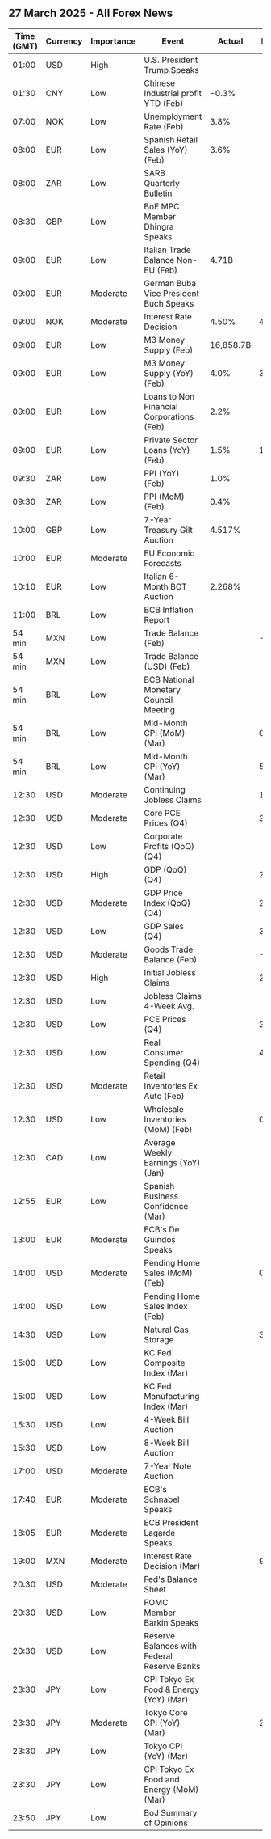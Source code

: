 ## 27 March 2025 - All Forex News

| Time (GMT) | Currency | Importance | Event | Actual | Forecast | Previous |
|------|----------|------------|-------|--------|----------|----------|
| 01:00 | USD | High | U.S. President Trump Speaks |  |  |  |
| 01:30 | CNY | Low | Chinese Industrial profit YTD (Feb) | -0.3% |  | -3.3% |
| 07:00 | NOK | Low | Unemployment Rate (Feb) | 3.8% |  | 3.7% |
| 08:00 | EUR | Low | Spanish Retail Sales (YoY) (Feb) | 3.6% |  | 2.3% |
| 08:00 | ZAR | Low | SARB Quarterly Bulletin |  |  |  |
| 08:30 | GBP | Low | BoE MPC Member Dhingra Speaks |  |  |  |
| 09:00 | EUR | Low | Italian Trade Balance Non-EU (Feb) | 4.71B |  | 0.37B |
| 09:00 | EUR | Moderate | German Buba Vice President Buch Speaks |  |  |  |
| 09:00 | NOK | Moderate | Interest Rate Decision | 4.50% | 4.50% | 4.50% |
| 09:00 | EUR | Low | M3 Money Supply (Feb) | 16,858.7B |  | 16,754.9B |
| 09:00 | EUR | Low | M3 Money Supply (YoY) (Feb) | 4.0% | 3.8% | 3.6% |
| 09:00 | EUR | Low | Loans to Non Financial Corporations (Feb) | 2.2% |  | 2.0% |
| 09:00 | EUR | Low | Private Sector Loans (YoY) (Feb) | 1.5% | 1.4% | 1.3% |
| 09:30 | ZAR | Low | PPI (YoY) (Feb) | 1.0% |  | 1.1% |
| 09:30 | ZAR | Low | PPI (MoM) (Feb) | 0.4% |  | 0.5% |
| 10:00 | GBP | Low | 7-Year Treasury Gilt Auction | 4.517% |  | 4.155% |
| 10:00 | EUR | Moderate | EU Economic Forecasts |  |  |  |
| 10:10 | EUR | Low | Italian 6-Month BOT Auction | 2.268% |  | 2.448% |
| 11:00 | BRL | Low | BCB Inflation Report |  |  |  |
| 54 min | MXN | Low | Trade Balance (Feb) |  | -1.100B | -4.558B |
| 54 min | MXN | Low | Trade Balance (USD) (Feb) |  |  | -0.423B |
| 54 min | BRL | Low | BCB National Monetary Council Meeting |  |  |  |
| 54 min | BRL | Low | Mid-Month CPI (MoM) (Mar) |  | 0.70% | 1.23% |
| 54 min | BRL | Low | Mid-Month CPI (YoY) (Mar) |  | 5.30% | 4.96% |
| 12:30 | USD | Moderate | Continuing Jobless Claims |  | 1,890K | 1,892K |
| 12:30 | USD | Moderate | Core PCE Prices (Q4) |  | 2.70% | 2.20% |
| 12:30 | USD | Low | Corporate Profits (QoQ) (Q4) |  |  | -0.4% |
| 12:30 | USD | High | GDP (QoQ) (Q4) |  | 2.3% | 3.1% |
| 12:30 | USD | Moderate | GDP Price Index (QoQ) (Q4) |  | 2.4% | 1.9% |
| 12:30 | USD | Low | GDP Sales (Q4) |  | 3.2% | 3.3% |
| 12:30 | USD | Moderate | Goods Trade Balance (Feb) |  | -134.60B | -155.57B |
| 12:30 | USD | High | Initial Jobless Claims |  | 225K | 223K |
| 12:30 | USD | Low | Jobless Claims 4-Week Avg. |  |  | 227.00K |
| 12:30 | USD | Low | PCE Prices (Q4) |  | 2.4% | 1.5% |
| 12:30 | USD | Low | Real Consumer Spending (Q4) |  | 4.2% | 3.7% |
| 12:30 | USD | Moderate | Retail Inventories Ex Auto (Feb) |  |  | 0.5% |
| 12:30 | USD | Low | Wholesale Inventories (MoM) (Feb) |  | 0.7% | 0.8% |
| 12:30 | CAD | Low | Average Weekly Earnings (YoY) (Jan) |  |  | 5.81% |
| 12:55 | EUR | Low | Spanish Business Confidence (Mar) |  |  | -6.2 |
| 13:00 | EUR | Moderate | ECB's De Guindos Speaks |  |  |  |
| 14:00 | USD | Moderate | Pending Home Sales (MoM) (Feb) |  | 0.9% | -4.6% |
| 14:00 | USD | Low | Pending Home Sales Index (Feb) |  |  | 70.6 |
| 14:30 | USD | Low | Natural Gas Storage |  | 37B | 9B |
| 15:00 | USD | Low | KC Fed Composite Index (Mar) |  |  | -5 |
| 15:00 | USD | Low | KC Fed Manufacturing Index (Mar) |  |  | -13 |
| 15:30 | USD | Low | 4-Week Bill Auction |  |  | 4.215% |
| 15:30 | USD | Low | 8-Week Bill Auction |  |  | 4.215% |
| 17:00 | USD | Moderate | 7-Year Note Auction |  |  | 4.194% |
| 17:40 | EUR | Moderate | ECB's Schnabel Speaks |  |  |  |
| 18:05 | EUR | Moderate | ECB President Lagarde Speaks |  |  |  |
| 19:00 | MXN | Moderate | Interest Rate Decision (Mar) |  | 9.00% | 9.50% |
| 20:30 | USD | Moderate | Fed's Balance Sheet |  |  | 6,756B |
| 20:30 | USD | Low | FOMC Member Barkin Speaks |  |  |  |
| 20:30 | USD | Low | Reserve Balances with Federal Reserve Banks |  |  | 3.425T |
| 23:30 | JPY | Low | CPI Tokyo Ex Food & Energy (YoY) (Mar) |  |  | 0.9% |
| 23:30 | JPY | Moderate | Tokyo Core CPI (YoY) (Mar) |  | 2.2% | 2.2% |
| 23:30 | JPY | Low | Tokyo CPI (YoY) (Mar) |  |  | 2.9% |
| 23:30 | JPY | Low | CPI Tokyo Ex Food and Energy (MoM) (Mar) |  |  | 0.2% |
| 23:50 | JPY | Low | BoJ Summary of Opinions |  |  |  |
